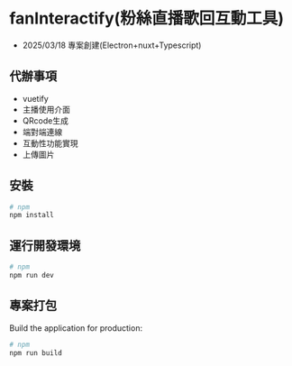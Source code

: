 # fanInteractify(粉絲直播歌回互動工具)
- 2025/03/18 專案創建(Electron+nuxt+Typescript)

## 代辦事項
- vuetify
- 主播使用介面
- QRcode生成
- 端對端連線
- 互動性功能實現
- 上傳圖片

## 安裝

```bash 
# npm
npm install

```

## 運行開發環境

```bash
# npm
npm run dev

```

## 專案打包

Build the application for production:

```bash
# npm
npm run build
```
